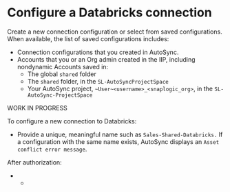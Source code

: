# Configure a Databricks connection

Create a new connection configuration or select from saved configurations. When available, the list of saved configurations includes:

-   Connection configurations that you created in AutoSync.
-   Accounts that you or an Org admin created in the IIP, including nondynamic Accounts saved in:
    -   The global `shared` folder
    -   The `shared` folder, in the `SL-AutoSyncProjectSpace`
    -   Your AutoSync project, `~User~<username>_<snaplogic_org>`, in the `SL-AutoSync-ProjectSpace`

WORK IN PROGRESS

To configure a new connection to Databricks:

-   Provide a unique, meaningful name such as `Sales-Shared-Databricks.` If a configuration with the same name exists, AutoSync displays an `Asset conflict error message`.

After authorization:

-   -   
